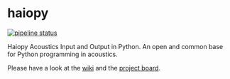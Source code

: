 # haiopy

[![pipeline status](https://git.rwth-aachen.de/mbe/haiopy/badges/signal_attributes/pipeline.svg)](https://git.rwth-aachen.de/mbe/haiopy/commits/signal_attributes)

Haiopy Acoustics Input and Output in Python. An open and common base for Python programming in acoustics.

Please have a look at the [wiki](https://github.com/kleinjc/haiopy/wiki) and the [project board](https://github.com/kleinjc/haiopy/projects/1).
